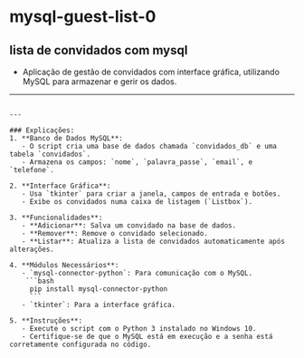 #  mysql-guest-list-0
  lista de convidados com mysql
 -
 - Aplicação de gestão de convidados com interface gráfica, utilizando MySQL para armazenar e gerir os dados.

---


```

---

### Explicações:
1. **Banco de Dados MySQL**:
   - O script cria uma base de dados chamada `convidados_db` e uma tabela `convidados`.
   - Armazena os campos: `nome`, `palavra_passe`, `email`, e `telefone`.

2. **Interface Gráfica**:
   - Usa `tkinter` para criar a janela, campos de entrada e botões.
   - Exibe os convidados numa caixa de listagem (`Listbox`).

3. **Funcionalidades**:
   - **Adicionar**: Salva um convidado na base de dados.
   - **Remover**: Remove o convidado selecionado.
   - **Listar**: Atualiza a lista de convidados automaticamente após alterações.

4. **Módulos Necessários**:
   - `mysql-connector-python`: Para comunicação com o MySQL.
    ```bash
     pip install mysql-connector-python
     ```
   - `tkinter`: Para a interface gráfica.

5. **Instruções**:
   - Execute o script com o Python 3 instalado no Windows 10.
   - Certifique-se de que o MySQL está em execução e a senha está corretamente configurada no código.
